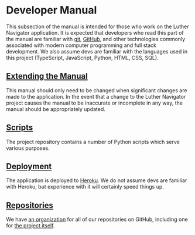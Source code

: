 # Developer Manual

This subsection of the manual is intended for those who work on the Luther Navigator application. It is expected that developers who read this part of the manual are familiar with [git](https://git-scm.com/), [GitHub](https://github.com/), and other technologies commonly associated with modern computer programming and full stack development. We also assume devs are familiar with the languages used in this project (TypeScript, JavaScript, Python, HTML, CSS, SQL).

## [Extending the Manual](/dev/manual)

This manual should only need to be changed when significant changes are made to the application. In the event that a change to the Luther Navigator project causes the manual to be inaccurate or incomplete in any way, the manual should be appropriately updated.

## [Scripts](/dev/scripts)

The project repository contains a number of Python scripts which serve various purposes.

## [Deployment](/dev/deployment)

The application is deployed to [Heroku](https://heroku.com/). We do not assume devs are familiar with Heroku, but experience with it will certainly speed things up.

## [Repositories](/dev/repos)

We have [an organization](https://github.com/LutherNavigator) for all of our repositories on GitHub, including one for [the project itself](https://github.com/LutherNavigator/LutherNavigator).
